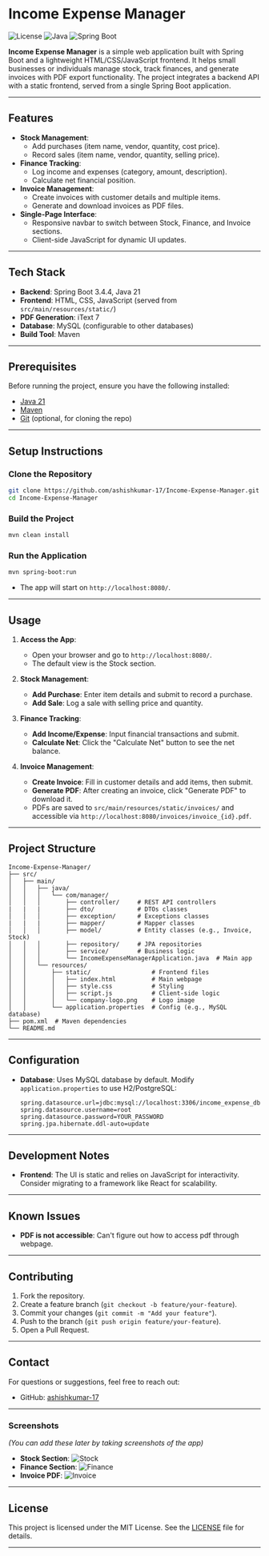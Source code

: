 # Income Expense Manager

![License](https://img.shields.io/badge/License-MIT-blue.svg)
![Java](https://img.shields.io/badge/Java-21-orange.svg)
![Spring Boot](https://img.shields.io/badge/Spring%20Boot-3.4.4-green.svg)

**Income Expense Manager** is a simple web application built with Spring Boot and a lightweight HTML/CSS/JavaScript frontend. It helps small businesses or individuals manage stock, track finances, and generate invoices with PDF export functionality. The project integrates a backend API with a static frontend, served from a single Spring Boot application.

---

## Features

- **Stock Management**:
    - Add purchases (item name, vendor, quantity, cost price).
    - Record sales (item name, vendor, quantity, selling price).
- **Finance Tracking**:
    - Log income and expenses (category, amount, description).
    - Calculate net financial position.
- **Invoice Management**:
    - Create invoices with customer details and multiple items.
    - Generate and download invoices as PDF files.
- **Single-Page Interface**:
    - Responsive navbar to switch between Stock, Finance, and Invoice sections.
    - Client-side JavaScript for dynamic UI updates.

---

## Tech Stack

- **Backend**: Spring Boot 3.4.4, Java 21
- **Frontend**: HTML, CSS, JavaScript (served from `src/main/resources/static/`)
- **PDF Generation**: iText 7
- **Database**: MySQL (configurable to other databases)
- **Build Tool**: Maven

---

## Prerequisites

Before running the project, ensure you have the following installed:
- [Java 21](https://www.oracle.com/java/technologies/javase/jdk21-archive-downloads.html)
- [Maven](https://maven.apache.org/download.cgi)
- [Git](https://git-scm.com/downloads) (optional, for cloning the repo)

---

## Setup Instructions

### Clone the Repository
```bash
git clone https://github.com/ashishkumar-17/Income-Expense-Manager.git
cd Income-Expense-Manager
```

### Build the Project
```bash
mvn clean install
```

### Run the Application
```bash
mvn spring-boot:run
```

- The app will start on `http://localhost:8080/`.

---

## Usage

1. **Access the App**:
    - Open your browser and go to `http://localhost:8080/`.
    - The default view is the Stock section.

2. **Stock Management**:
    - **Add Purchase**: Enter item details and submit to record a purchase.
    - **Add Sale**: Log a sale with selling price and quantity.

3. **Finance Tracking**:
    - **Add Income/Expense**: Input financial transactions and submit.
    - **Calculate Net**: Click the "Calculate Net" button to see the net balance.

4. **Invoice Management**:
    - **Create Invoice**: Fill in customer details and add items, then submit.
    - **Generate PDF**: After creating an invoice, click "Generate PDF" to download it.
    - PDFs are saved to `src/main/resources/static/invoices/` and accessible via `http://localhost:8080/invoices/invoice_{id}.pdf`.

---

## Project Structure

```
Income-Expense-Manager/
├── src/
│   ├── main/
│   │   ├── java/
│   │   │   └── com/manager/
│   │   │       ├── controller/     # REST API controllers
|   |   |       ├── dto/            # DTOs classes
│   │   │       ├── exception/      # Exceptions classes
|   |   |       ├── mapper/         # Mapper classes
│   │   │       ├── model/          # Entity classes (e.g., Invoice, Stock)
│   │   │       ├── repository/     # JPA repositories
│   │   │       ├── service/        # Business logic
│   │   │       └── IncomeExpenseManagerApplication.java  # Main app
│   │   └── resources/
│   │       ├── static/                 # Frontend files
│   │       │   ├── index.html          # Main webpage
│   │       │   ├── style.css           # Styling
│   │       │   ├── script.js           # Client-side logic
│   │       │   └── company-logo.png    # Logo image
│   │       └── application.properties  # Config (e.g., MySQL database)
├── pom.xml  # Maven dependencies
└── README.md
```

---

## Configuration

- **Database**: Uses MySQL database by default. Modify `application.properties` to use H2/PostgreSQL:
  ```properties
  spring.datasource.url=jdbc:mysql://localhost:3306/income_expense_db
  spring.datasource.username=root
  spring.datasource.password=YOUR_PASSWORD
  spring.jpa.hibernate.ddl-auto=update
  ```

[//]: # (- **PDF Output**: PDFs are saved to `src/main/resources/static/invoices/`. For production, consider a configurable directory &#40;see below&#41;.)

---

## Development Notes

[//]: # (- **PDF Access**: In development, PDFs are accessible via `http://localhost:8080/invoices/invoice_{id}.pdf`. For production, update `InvoiceService` to use a runtime directory and configure a resource handler:)

[//]: # (  ```java)

[//]: # (  @Value&#40;"${pdf.output.directory:./generated_pdfs}"&#41;)

[//]: # (  private String pdfOutputDir;)

[//]: # ()
[//]: # (  public String generateInvoice&#40;Long id&#41; throws IOException {)

[//]: # (      File file = new File&#40;pdfOutputDir + "/invoices/invoice_" + id + ".pdf"&#41;;)

[//]: # (      // ... PDF generation logic ...)

[//]: # (      return "/invoices/invoice_" + id + ".pdf";)

[//]: # (  })

[//]: # (  ```)

- **Frontend**: The UI is static and relies on JavaScript for interactivity. Consider migrating to a framework like React for scalability.

---

## Known Issues

- **PDF is not accessible**: Can't figure out how to access pdf through webpage. 

[//]: # (- **PDF in Production**: Writing to `static/` won’t work in a JAR. Use a byte array response or external storage instead.)

---

## Contributing

1. Fork the repository.
2. Create a feature branch (`git checkout -b feature/your-feature`).
3. Commit your changes (`git commit -m "Add your feature"`).
4. Push to the branch (`git push origin feature/your-feature`).
5. Open a Pull Request.

---
## Contact

For questions or suggestions, feel free to reach out:
- GitHub: [ashishkumar-17](https://github.com/ashishkumar-17)

[//]: # (- Email: [ashishkumar.govt@gmail.com] &#40;replace with your email if desired&#41;)

---

### Screenshots
*(You can add these later by taking screenshots of the app)*

- **Stock Section**: ![Stock](screenshots/stock.png)
- **Finance Section**: ![Finance](screenshots/finance.png)
- **Invoice PDF**: ![Invoice](screenshots/invoice.png)

---

## License

This project is licensed under the MIT License. See the [LICENSE](LICENSE) file for details.

---
